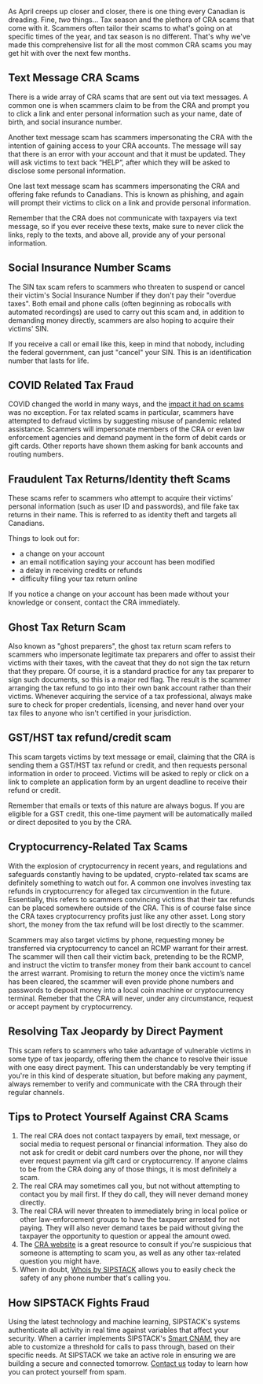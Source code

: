 As April creeps up closer and closer, there is one thing every Canadian is dreading. Fine, _two_ things… Tax season and the plethora of CRA scams that come with it. Scammers often tailor their scams to what's going on at specific times of the year, and tax season is no different. That's why we've made this comprehensive list for all the most common CRA scams you may get hit with over the next few months.

## Text Message CRA Scams
There is a wide array of CRA scams that are sent out via text messages. A common one is when scammers claim to be from the CRA and prompt you to click a link and enter personal information such as your name, date of birth, and social insurance number.

Another text message scam has scammers impersonating the CRA with the intention of gaining access to your CRA accounts. The message will say that there is an error with your account and that it must be updated. They will ask victims to text back “HELP”, after which they will be asked to disclose some personal information.

One last text message scam has scammers impersonating the CRA and offering fake refunds to Canadians. This is known as phishing, and again will prompt their victims to click on a link and provide personal information. 

Remember that the CRA does not communicate with taxpayers via text message, so if you ever receive these texts, make sure to never click the links, reply to the texts, and above all, provide any of your personal information.

## Social Insurance Number Scams
The SIN tax scam refers to scammers who threaten to suspend or cancel their victim's Social Insurance Number if they don't pay their "overdue taxes". Both email and phone calls (often beginning as robocalls with automated recordings) are used to carry out this scam and, in addition to demanding money directly, scammers are also hoping to acquire their victims' SIN.

If you receive a call or email like this, keep in mind that nobody, including the federal government, can just "cancel" your SIN. This is an identification number that lasts for life.

## COVID Related Tax Fraud
COVID changed the world in many ways, and the [impact it had on scams](https://www.sipstack.com/resources/blog/how-covid-19-has-impacted-fraud/) was no exception. For tax related scams in particular, scammers have attempted to defraud victims by suggesting misuse of pandemic related assistance. Scammers will impersonate members of the CRA or even law enforcement agencies and demand payment in the form of debit cards or gift cards. Other reports have shown them asking for bank accounts and routing numbers.

## Fraudulent Tax Returns/Identity theft Scams
These scams refer to scammers who attempt to acquire their victims’ personal information (such as user ID and passwords), and file fake tax returns in their name. This is referred to as identity theft and targets all Canadians.

Things to look out for:
- a change on your account
- an email notification saying your account has been modified
- a delay in receiving credits or refunds
- difficulty filing your tax return online

If you notice a change on your account has been made without your knowledge or consent, contact the CRA immediately.

## Ghost Tax Return Scam
Also known as "ghost preparers", the ghost tax return scam refers to scammers who impersonate legitimate tax preparers and offer to assist their victims with their taxes, with the caveat that they do not sign the tax return that they prepare. Of course, it is a standard practice for any tax preparer to sign such documents, so this is a major red flag. The result is the scammer arranging the tax refund to go into their own bank account rather than their victims. Whenever acquiring the service of a tax professional, always make sure to check for proper credentials, licensing, and never hand over your tax files to anyone who isn't certified in your jurisdiction.

## GST/HST tax refund/credit scam
This scam targets victims by text message or email, claiming that the CRA is sending them a GST/HST tax refund or credit, and then requests personal information in order to proceed. Victims will be asked to reply or click on a link to complete an application form by an urgent deadline to receive their refund or credit. 

Remember that emails or texts of this nature are always bogus. If you are eligible for a GST credit, this one-time payment will be automatically mailed or direct deposited to you by the CRA.

## Cryptocurrency-Related Tax Scams
With the explosion of cryptocurrency in recent years, and regulations and safeguards constantly having to be updated, crypto-related tax scams are definitely something to watch out for. A common one involves investing tax refunds in cryptocurrency for alleged tax circumvention in the future. Essentially, this refers to scammers convincing victims that their tax refunds can be placed somewhere outside of the CRA. This is of course false since the CRA taxes cryptocurrency profits just like any other asset. Long story short, the money from the tax refund will be lost directly to the scammer.

Scammers may also target victims by phone, requesting money be transferred via cryptocurrency to cancel an RCMP warrant for their arrest. The scammer will then call their victim back, pretending to be the RCMP, and instruct the victim to transfer money from their bank account to cancel the arrest warrant. Promising to return the money once the victim’s name has been cleared, the scammer will even provide phone numbers and passwords to deposit money into a local coin machine or cryptocurrency terminal. Remeber that the CRA will never, under any circumstance, request or accept payment by cryptocurrency.

## Resolving Tax Jeopardy by Direct Payment
This scam refers to scammers who take advantage of vulnerable victims in some type of tax jeopardy, offering them the chance to resolve their issue with one easy direct payment. This can understandably be very tempting if you're in this kind of desperate situation, but before making any payment, always remember to verify and communicate with the CRA through their regular channels.

## Tips to Protect Yourself Against CRA Scams
1. The real CRA does not contact taxpayers by email, text message, or social media to request personal or financial information. They also do not ask for credit or debit card numbers over the phone, nor will they ever request payment via gift card or cryptocurrency. If anyone claims to be from the CRA doing any of those things, it is most definitely a scam.
2. The real CRA may sometimes call you, but not without attempting to contact you by mail first. If they do call, they will never demand money directly.
3. The real CRA will never threaten to immediately bring in local police or other law-enforcement groups to have the taxpayer arrested for not paying. They will also never demand taxes be paid without giving the taxpayer the opportunity to question or appeal the amount owed.
4. The <a href= 'https://www.canada.ca/en/revenue-agency.html' target="_blank"> CRA website</a> is a great resource to consult if you're suspicious that someone is attempting to scam you, as well as any other tax-related question you might have.
5. When in doubt, [Whois by SIPSTACK](https://www.sipstack.com/product/whois) allows you to easily check the safety of any phone number that's calling you.

## How SIPSTACK Fights Fraud

Using the latest technology and machine learning, SIPSTACK's systems authenticate all activity in real time against variables that affect your security. When a carrier implements SIPSTACK's [Smart CNAM](https://www.sipstack.com/products/smart-cnam), they are able to customize a threshold for calls to pass through, based on their specific needs. At SIPSTACK we take an active role in ensuring we are building a secure and connected tomorrow. [Contact us](https://www.sipstack.com/contact/us) today to learn how you can protect yourself from spam.
